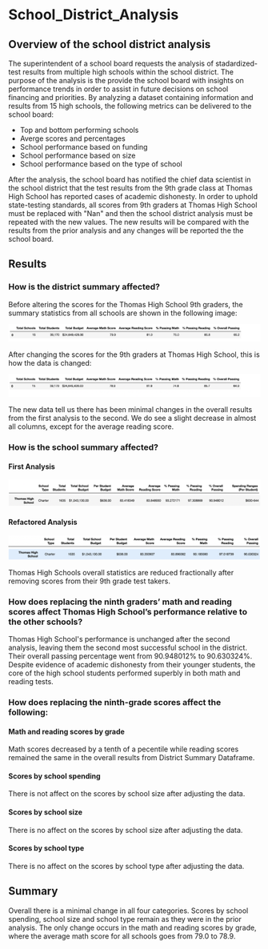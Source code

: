# School_District_Analysis

## Overview of the school district analysis
The superintendent of a school board requests the analysis of stadardized-test results from multiple high schools within the school district. The purpose of the analysis is the provide the school board with insights on performance trends in order to assist in future decisions on school financing and priorities. By analyzing a dataset containing information and results from 15 high schools, the following metrics can be delivered to the school board:
  - Top and bottom performing schools
  - Averge scores and percentages
  - School performance based on funding
  - School performance based on size
  - School performance based on the type of school

After the analysis, the school board has notified the chief data scientist in the school district that the test results from the 9th grade class at Thomas High School has reported cases of academic dishonesty. In order to uphold state-testing standards, all scores from 9th graders at Thomas High School must be replaced with "Nan" and then the school district analysis must be repeated with the new values. The new results will be compared with the results from the prior analysis and any changes will be reported the the school board. 


## Results
### How is the district summary affected?
Before altering the scores for the Thomas High School 9th graders, the summary statistics from all schools are shown in the following image:

![image](Analysis/old_district_summary_df.png)

After changing the scores for the 9th graders at Thomas High School, this is how the data is changed:

![image](Analysis/new_district_summary_df.png)

The new data tell us there has been minimal changes in the overall results from the first analysis to the second. We do see a slight decrease in almost all columns, except for the average reading score. 

### How is the school summary affected?
#### First Analysis
![image](Analysis/school_summary_column_headers.png)
![image](Analysis/old_school_summary_df.png)

#### Refactored Analysis
![image](Analysis/new_school_summary_headers.png)
![image](Analysis/new_school_summary_df.png)

Thomas High Schools overall statistics are reduced fractionally after removing scores from their 9th grade test takers. 

### How does replacing the ninth graders’ math and reading scores affect Thomas High School’s performance relative to the other schools?
Thomas High School's performance is unchanged after the second analysis, leaving them the second most successful school in the district. Their overall passing percentage went from 90.948012% to 90.630324%. Despite evidence of academic dishonesty from their younger students, the core of the high school students performed superbly in both math and reading tests. 

### How does replacing the ninth-grade scores affect the following:
#### Math and reading scores by grade
Math scores decreased by a tenth of a pecentile while reading scores remained the same in the overall results from District Summary Dataframe. 

#### Scores by school spending
There is not affect on the scores by school size after adjusting the data. 

#### Scores by school size
There is no affect on the scores by school size after adjusting the data.

#### Scores by school type
There is no affect on the scores by school type after adjusting the data. 


## Summary
Overall there is a minimal change in all four categories. Scores by school spending, school size and school type remain as they were in the prior analysis. The only change occurs in the math and reading scores by grade, where the average math score for all schools goes from 79.0 to 78.9. 
